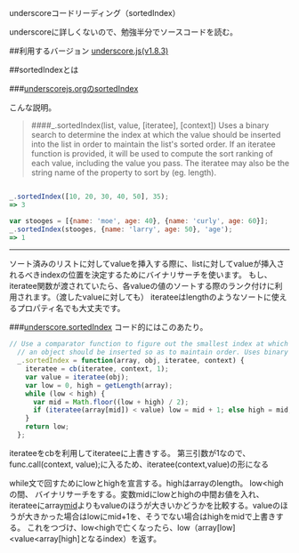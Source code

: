 underscoreコードリーディング（sortedIndex）

underscoreに詳しくないので、勉強半分でソースコードを読む。



##利用するバージョン
[underscore.js(v1.8.3)](https://github.com/jashkenas/underscore/tree/1.8.3)


##sortedIndexとは


###[underscorejs.orgのsortedIndex](http://underscorejs.org/#sortedIndex)

こんな説明。
>####_.sortedIndex(list, value, [iteratee], [context]) 
>Uses a binary search to determine the index at which the value should be inserted into the list in order to maintain the list's sorted order. 
>If an iteratee function is provided, it will be used to compute the sort ranking of each value, including the value you pass. 
>The iteratee may also be the string name of the property to sort by (eg. length).


```javascript

_.sortedIndex([10, 20, 30, 40, 50], 35);
=> 3

var stooges = [{name: 'moe', age: 40}, {name: 'curly', age: 60}];
_.sortedIndex(stooges, {name: 'larry', age: 50}, 'age');
=> 1

```
------------- 
ソート済みのリストに対してvalueを挿入する際に、listに対してvalueが挿入されるべきindexの位置を決定するためにバイナリサーチを使います。
もし、iteratee関数が渡されていたら、各valueの値のソートする際のランク付けに利用されます。（渡したvalueに対しても）
iterateeはlengthのようなソートに使えるプロパティ名でも大丈夫です。


###[underscore.sortedIndex](https://github.com/jashkenas/underscore/blob/1.8.3/underscore.js#L632)
コード的にはこのあたり。

```javascript
// Use a comparator function to figure out the smallest index at which
  // an object should be inserted so as to maintain order. Uses binary search.
  _.sortedIndex = function(array, obj, iteratee, context) {
    iteratee = cb(iteratee, context, 1);
    var value = iteratee(obj);
    var low = 0, high = getLength(array);
    while (low < high) {
      var mid = Math.floor((low + high) / 2);
      if (iteratee(array[mid]) < value) low = mid + 1; else high = mid;
    }
    return low;
  };

```

iterateeをcbを利用してiterateeに上書きする。
第三引数が1なので、func.call(context, value);に入るため、iteratee(context,value)の形になる

while文で回すためにlowとhighを宣言する。highはarrayのlength。
low<highの間、
バイナリサーチをする。変数midにlowとhighの中間お値を入れ、iterateeにarray[mid](中間の値)よりもvalueのほうが大きいかどうかを比較する。valueのほうが大きかった場合はlowにmid+1を、そうでない場合はhighをmidで上書きする。
これをつづけ、low<highで亡くなったら、low（array[low]<value<array[high]となるindex）を返す。



